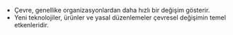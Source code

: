 - Çevre, genellike organizasyonlardan daha hızlı bir değişim gösterir.
- Yeni teknolojiler, ürünler ve yasal düzenlemeler çevresel değişimin temel etkenleridir.